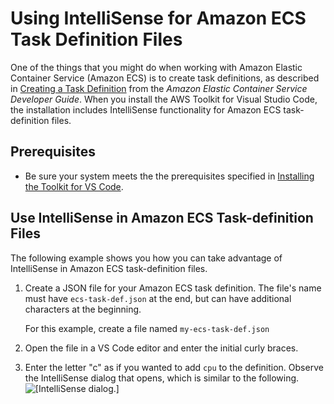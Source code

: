 # Using IntelliSense for Amazon ECS Task Definition Files<a name="ecs-definition-files"></a>

One of the things that you might do when working with Amazon Elastic Container Service \(Amazon ECS\) is to create task definitions, as described in [Creating a Task Definition](https://docs.aws.amazon.com/AmazonECS/latest/developerguide/create-task-definition.html) from the *Amazon Elastic Container Service Developer Guide*\. When you install the AWS Toolkit for Visual Studio Code, the installation includes IntelliSense functionality for Amazon ECS task\-definition files\.

## Prerequisites<a name="ecs-definition-files-prereq"></a>
+ Be sure your system meets the the prerequisites specified in [Installing the Toolkit for VS Code](setup-toolkit.md#setup-prereq)\.

## Use IntelliSense in Amazon ECS Task\-definition Files<a name="ecs-definition-files-example"></a>

The following example shows you how you can take advantage of IntelliSense in Amazon ECS task\-definition files\.

1. Create a JSON file for your Amazon ECS task definition\. The file's name must have `ecs-task-def.json` at the end, but can have additional characters at the beginning\.

   For this example, create a file named `my-ecs-task-def.json`

1. Open the file in a VS Code editor and enter the initial curly braces\.

1. Enter the letter "c" as if you wanted to add `cpu` to the definition\. Observe the IntelliSense dialog that opens, which is similar to the following\.  
![\[IntelliSense dialog.\]](http://docs.aws.amazon.com/toolkit-for-vscode/latest/userguide/images/ecs-task-def-intellisense.png)